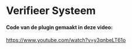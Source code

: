 # Verifieer Systeem
#### Code van de plugin gemaakt in deze video: 
https://www.youtube.com/watch?v=y3qnbeLT61o

